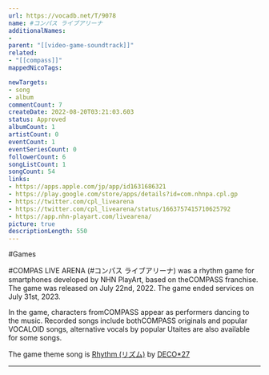 ```yaml
---
url: https://vocadb.net/T/9078
name: #コンパス ライブアリーナ
additionalNames: 
- 
parent: "[[video-game-soundtrack]]"
related:
- "[[compass]]"
mappedNicoTags:

newTargets:
- song
- album
commentCount: 7
createDate: 2022-08-20T03:21:03.603
status: Approved
albumCount: 1
artistCount: 0
eventCount: 1
eventSeriesCount: 0
followerCount: 6
songListCount: 1
songCount: 54
links: 
- https://apps.apple.com/jp/app/id1631686321
- https://play.google.com/store/apps/details?id=com.nhnpa.cpl.gp
- https://twitter.com/cpl_livearena
- https://twitter.com/cpl_livearena/status/1663757415710625792
- https://app.nhn-playart.com/livearena/
picture: true
descriptionLength: 550
---
```


#Games

#COMPAS LIVE ARENA (#コンパス ライブアリーナ) was a rhythm game for smartphones developed by NHN PlayArt, based on theCOMPASS franchise. The game was released on July 22nd, 2022. The game ended services on July 31st, 2023.

In the game, characters fromCOMPASS appear as performers dancing to the music. Recorded songs include bothCOMPASS originals and popular VOCALOID songs, alternative vocals by popular Utaites are also available for some songs.

The game theme song is [Rhythm (リズム)](https://vocadb.net/S/356071) by [DECO*27](https://vocadb.net/Ar/45)

---

